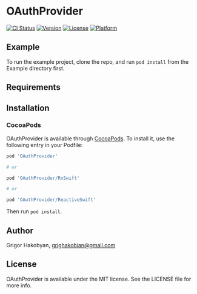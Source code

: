 # OAuthProvider

[![CI Status](https://img.shields.io/travis/grighakobian/OAuthProvider.svg?style=flat)](https://travis-ci.com/grighakobian/OAuthProvider)
[![Version](https://img.shields.io/cocoapods/v/OAuthProvider.svg?style=flat)](https://cocoapods.org/pods/OAuthProvider)
[![License](https://img.shields.io/cocoapods/l/OAuthProvider.svg?style=flat)](https://cocoapods.org/pods/OAuthProvider)
[![Platform](https://img.shields.io/cocoapods/p/OAuthProvider.svg?style=flat)](https://cocoapods.org/pods/OAuthProvider)

## Example

To run the example project, clone the repo, and run `pod install` from the Example directory first.

## Requirements

## Installation

### CocoaPods

OAuthProvider is available through [CocoaPods](https://cocoapods.org). To install
it, use the following entry in your Podfile:

```ruby
pod 'OAuthProvider'

# or 

pod 'OAuthProvider/RxSwift'

# or

pod 'OAuthProvider/ReactiveSwift'

```

Then run `pod install`.

## Author

Grigor Hakobyan, grighakobian@gmail.com

## License

OAuthProvider is available under the MIT license. See the LICENSE file for more info.
